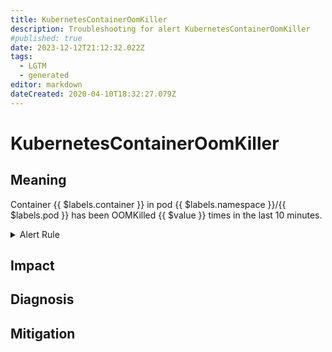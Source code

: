 ```yaml
---
title: KubernetesContainerOomKiller
description: Troubleshooting for alert KubernetesContainerOomKiller
#published: true
date: 2023-12-12T21:12:32.022Z
tags: 
  - LGTM
  - generated
editor: markdown
dateCreated: 2020-04-10T18:32:27.079Z
---
```


# KubernetesContainerOomKiller

## Meaning
[//]: # "Short paragraph that explains what the alert means"
Container {{ $labels.container }} in pod {{ $labels.namespace }}/{{ $labels.pod }} has been OOMKilled {{ $value }} times in the last 10 minutes.

<details>
  <summary>Alert Rule</summary>

{{% rule "kubernetes/kubestate-exporter.yml" "KubernetesContainerOomKiller" %}}

{{% comment %}}

```yaml
alert: KubernetesContainerOomKiller
expr: (kube_pod_container_status_restarts_total - kube_pod_container_status_restarts_total offset 10m >= 1) and ignoring (reason) min_over_time(kube_pod_container_status_last_terminated_reason{reason="OOMKilled"}[10m]) == 1
for: 0m
labels:
    severity: warning
annotations:
    summary: Kubernetes container oom killer ({{ $labels.namespace }}/{{ $labels.pod }}:{{ $labels.container }})
    description: |-
        Container {{ $labels.container }} in pod {{ $labels.namespace }}/{{ $labels.pod }} has been OOMKilled {{ $value }} times in the last 10 minutes.
          VALUE = {{ $value }}
          LABELS = {{ $labels }}
    runbook: https://github.com/srerun/prometheus-alerts/blob/main/content/runbooks/kubestate-exporter/KubernetesContainerOomKiller.md

```

{{% /comment %}}

</details>


## Impact
[//]: # "What could / will happen if the alert is not addressed"



## Diagnosis
[//]: # "Steps to take to identify the cause of the problem"



## Mitigation
[//]: # "The steps necessary to resolve the alert"
